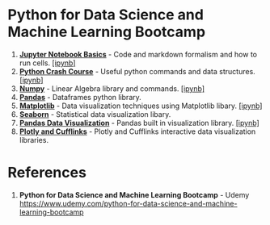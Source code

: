 # Python for Data Science and Machine Learning Bootcamp

1.  **[Jupyter Notebook Basics](https://github.com/nkuhta/Data-Science-and-Machine-Learning-Bootcamp/tree/master/1.%20Jupyter%20Notebook%20Basics)** - Code and markdown formalism and how to run cells. [[ipynb]](https://github.com/nkuhta/Data-Science-and-Machine-Learning-Bootcamp/blob/master/1.%20Jupyter%20Notebook%20Basics/Jupyter%20Notebook%20Basics.ipynb) 
2.  **[Python Crash Course](https://github.com/nkuhta/Data-Science-and-Machine-Learning-Bootcamp/tree/master/2.%20Python%20Crash%20Course)** - Useful python commands and data structures.  [[ipynb]](https://github.com/nkuhta/Data-Science-and-Machine-Learning-Bootcamp/blob/master/2.%20Python%20Crash%20Course/Python_Crash_Course.ipynb)
3.  **[Numpy](https://github.com/nkuhta/Data-Science-and-Machine-Learning-Bootcamp/tree/master/3.%20Numpy)** - Linear Algebra library and commands.  [[ipynb]](https://github.com/nkuhta/Data-Science-and-Machine-Learning-Bootcamp/blob/master/3.%20Numpy/Numpy.ipynb)
4.  **[Pandas](https://github.com/nkuhta/Data-Science-and-Machine-Learning-Bootcamp/tree/master/4.%20Pandas)** - Dataframes python library. 
5.  **[Matplotlib](https://github.com/nkuhta/Data-Science-and-Machine-Learning-Bootcamp/tree/master/5.%20Matplotlib%20Data%20Visualization)** - Data visualization techniques using Matplotlib libary. [[ipynb]](https://github.com/nkuhta/Data-Science-and-Machine-Learning-Bootcamp/blob/master/5.%20Matplotlib%20Data%20Visualization/Matplotlib.ipynb)
6.  **[Seaborn](https://github.com/nkuhta/Data-Science-and-Machine-Learning-Bootcamp/tree/master/6.%20%20Seaborn%20Data%20Visualization)** - Statistical data visualization libary. 
7.  **[Pandas Data Visualization](https://github.com/nkuhta/Data-Science-and-Machine-Learning-Bootcamp/tree/master/7.%20%20Pandas%20Visualization)** - Pandas built in visualization library. [[ipynb]](https://github.com/nkuhta/Data-Science-and-Machine-Learning-Bootcamp/blob/master/7.%20%20Pandas%20Visualization/Pandas_Data_Visualization.ipynb)
8.  **[Plotly and Cufflinks]()** - Plotly and Cufflinks interactive data visualization libraries. 

#  References
1.  **Python for Data Science and Machine Learning Bootcamp** - Udemy   
	https://www.udemy.com/python-for-data-science-and-machine-learning-bootcamp
